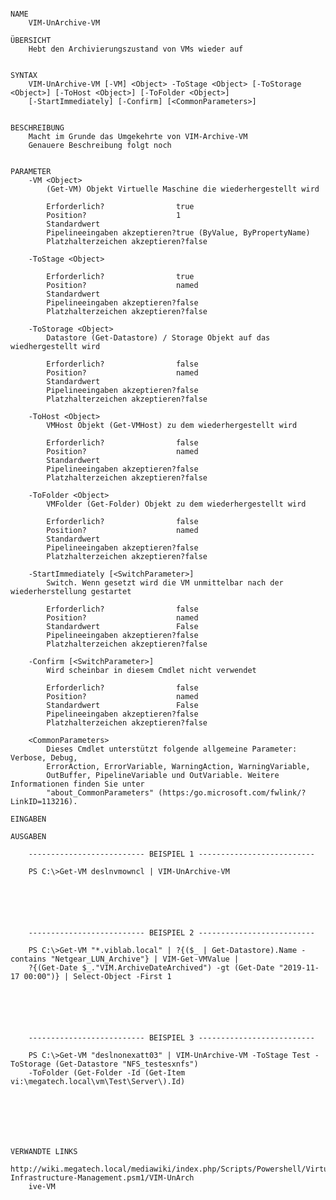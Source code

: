 ﻿```

NAME
    VIM-UnArchive-VM
    
ÜBERSICHT
    Hebt den Archivierungszustand von VMs wieder auf
    
    
SYNTAX
    VIM-UnArchive-VM [-VM] <Object> -ToStage <Object> [-ToStorage <Object>] [-ToHost <Object>] [-ToFolder <Object>] 
    [-StartImmediately] [-Confirm] [<CommonParameters>]
    
    
BESCHREIBUNG
    Macht im Grunde das Umgekehrte von VIM-Archive-VM
    Genauere Beschreibung folgt noch
    

PARAMETER
    -VM <Object>
        (Get-VM) Objekt Virtuelle Maschine die wiederhergestellt wird
        
        Erforderlich?                true
        Position?                    1
        Standardwert                 
        Pipelineeingaben akzeptieren?true (ByValue, ByPropertyName)
        Platzhalterzeichen akzeptieren?false
        
    -ToStage <Object>
        
        Erforderlich?                true
        Position?                    named
        Standardwert                 
        Pipelineeingaben akzeptieren?false
        Platzhalterzeichen akzeptieren?false
        
    -ToStorage <Object>
        Datastore (Get-Datastore) / Storage Objekt auf das wiedhergestellt wird
        
        Erforderlich?                false
        Position?                    named
        Standardwert                 
        Pipelineeingaben akzeptieren?false
        Platzhalterzeichen akzeptieren?false
        
    -ToHost <Object>
        VMHost Objekt (Get-VMHost) zu dem wiederhergestellt wird
        
        Erforderlich?                false
        Position?                    named
        Standardwert                 
        Pipelineeingaben akzeptieren?false
        Platzhalterzeichen akzeptieren?false
        
    -ToFolder <Object>
        VMFolder (Get-Folder) Objekt zu dem wiederhergestellt wird
        
        Erforderlich?                false
        Position?                    named
        Standardwert                 
        Pipelineeingaben akzeptieren?false
        Platzhalterzeichen akzeptieren?false
        
    -StartImmediately [<SwitchParameter>]
        Switch. Wenn gesetzt wird die VM unmittelbar nach der wiederherstellung gestartet
        
        Erforderlich?                false
        Position?                    named
        Standardwert                 False
        Pipelineeingaben akzeptieren?false
        Platzhalterzeichen akzeptieren?false
        
    -Confirm [<SwitchParameter>]
        Wird scheinbar in diesem Cmdlet nicht verwendet
        
        Erforderlich?                false
        Position?                    named
        Standardwert                 False
        Pipelineeingaben akzeptieren?false
        Platzhalterzeichen akzeptieren?false
        
    <CommonParameters>
        Dieses Cmdlet unterstützt folgende allgemeine Parameter: Verbose, Debug,
        ErrorAction, ErrorVariable, WarningAction, WarningVariable,
        OutBuffer, PipelineVariable und OutVariable. Weitere Informationen finden Sie unter 
        "about_CommonParameters" (https:/go.microsoft.com/fwlink/?LinkID=113216). 
    
EINGABEN
    
AUSGABEN
    
    -------------------------- BEISPIEL 1 --------------------------
    
    PS C:\>Get-VM deslnvmowncl | VIM-UnArchive-VM
    
    
    
    
    
    
    -------------------------- BEISPIEL 2 --------------------------
    
    PS C:\>Get-VM "*.viblab.local" | ?{($_ | Get-Datastore).Name -contains "Netgear_LUN_Archive"} | VIM-Get-VMValue | 
    ?{(Get-Date $_."VIM.ArchiveDateArchived") -gt (Get-Date "2019-11-17 00:00")} | Select-Object -First 1
    
    
    
    
    
    
    -------------------------- BEISPIEL 3 --------------------------
    
    PS C:\>Get-VM "deslnonexatt03" | VIM-UnArchive-VM -ToStage Test -ToStorage (Get-Datastore "NFS_testesxnfs") 
    -ToFolder (Get-Folder -Id (Get-Item vi:\megatech.local\vm\Test\Server\).Id)
    
    
    
    
    
    
    
VERWANDTE LINKS
    http://wiki.megatech.local/mediawiki/index.php/Scripts/Powershell/Virtual-Infrastructure-Management.psm1/VIM-UnArch
    ive-VM



```

